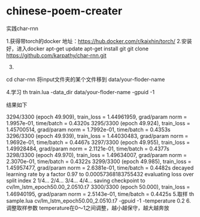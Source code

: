 # chinese-poem-creater
实践char-rnn

1.获得带torch的docker
地址：https://hub.docker.com/r/kaixhin/torch/
2.安装好，进入docker
apt-get update
apt-get install git 
git clone https://github.com/karpathy/char-rnn.git

3.
cd char-rnn
将input文件夹的某个文件移到 data/your-floder-name

4.学习
th train.lua -data_dir data/your-floder-name -gpuid -1

结果如下

3294/3300 (epoch 49.909), train_loss = 1.44961959, grad/param norm = 1.9957e-01, time/batch = 0.4320s
3295/3300 (epoch 49.924), train_loss = 1.45700514, grad/param norm = 1.7992e-01, time/batch = 0.4353s
3296/3300 (epoch 49.939), train_loss = 1.44030483, grad/param norm = 1.9692e-01, time/batch = 0.4467s
3297/3300 (epoch 49.955), train_loss = 1.49928484, grad/param norm = 2.1121e-01, time/batch = 0.4377s
3298/3300 (epoch 49.970), train_loss = 1.49634007, grad/param norm = 2.3070e-01, time/batch = 0.4322s
3299/3300 (epoch 49.985), train_loss = 1.45957477, grad/param norm = 2.6381e-01, time/batch = 0.4482s
decayed learning rate by a factor 0.97 to 0.00057368183755432
evaluating loss over split index 2
1/4...
2/4...
3/4...
4/4...
saving checkpoint to cv/lm_lstm_epoch50.00_2.0510.t7
3300/3300 (epoch 50.000), train_loss = 1.46940195, grad/param norm = 2.5143e-01, time/batch = 0.4425s
5.取样
th sample.lua cv/lm_lstm_epoch50.00_2.0510.t7 -gpuid -1 -temperature 0.2
6.调整取样参数
temperature在0～1之间调整，越小越保守，越大越奔放
